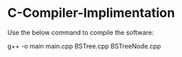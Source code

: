 # C-Compiler-Implimentation

Use the below command to compile the software:

g++ -o main main.cpp BSTree.cpp BSTreeNode.cpp